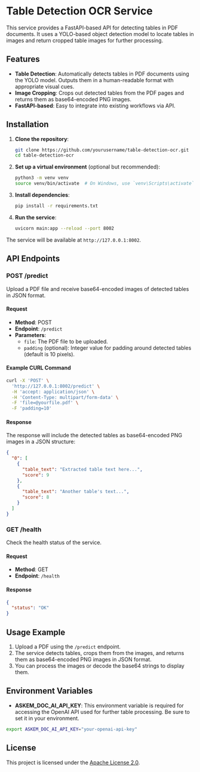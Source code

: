 # Table Detection OCR Service

This service provides a FastAPI-based API for detecting tables in PDF documents. It uses a YOLO-based object detection model to locate tables in images and return cropped table images for further processing.

## Features

- **Table Detection**: Automatically detects tables in PDF documents using the YOLO model. Outputs them in a human-readable format with appropriate visual cues.
- **Image Cropping**: Crops out detected tables from the PDF pages and returns them as base64-encoded PNG images.
- **FastAPI-based**: Easy to integrate into existing workflows via API.

  
## Installation

1. **Clone the repository**:
   ```bash
   git clone https://github.com/yourusername/table-detection-ocr.git
   cd table-detection-ocr
   ```

2. **Set up a virtual environment** (optional but recommended):
   ```bash
   python3 -m venv venv
   source venv/bin/activate  # On Windows, use `venv\Scripts\activate`
   ```

3. **Install dependencies**:
   ```bash
   pip install -r requirements.txt
   ```

4. **Run the service**:
   ```bash
   uvicorn main:app --reload --port 8002
   ```

The service will be available at `http://127.0.0.1:8002`.

## API Endpoints

### **POST /predict**
Upload a PDF file and receive base64-encoded images of detected tables in JSON format.

#### Request
- **Method**: POST
- **Endpoint**: `/predict`
- **Parameters**: 
  - `file`: The PDF file to be uploaded.
  - `padding` (optional): Integer value for padding around detected tables (default is 10 pixels).

#### Example CURL Command

```bash
curl -X 'POST' \
  'http://127.0.0.1:8002/predict' \
  -H 'accept: application/json' \
  -H 'Content-Type: multipart/form-data' \
  -F 'file=@yourfile.pdf' \
  -F 'padding=10'
```

#### Response
The response will include the detected tables as base64-encoded PNG images in a JSON structure:

```json
{
  "0": [
    {
      "table_text": "Extracted table text here...",
      "score": 9
    },
    {
      "table_text": "Another table's text...",
      "score": 8
    }
  ]
}
```

### **GET /health**
Check the health status of the service.

#### Request
- **Method**: GET
- **Endpoint**: `/health`

#### Response
```json
{
  "status": "OK"
}
```

## Usage Example

1. Upload a PDF using the `/predict` endpoint.
2. The service detects tables, crops them from the images, and returns them as base64-encoded PNG images in JSON format.
3. You can process the images or decode the base64 strings to display them.

## Environment Variables

- **ASKEM_DOC_AI_API_KEY**: This environment variable is required for accessing the OpenAI API used for further table processing. Be sure to set it in your environment.

```bash
export ASKEM_DOC_AI_API_KEY="your-openai-api-key"
```

## License

This project is licensed under the [Apache License 2.0](LICENSE).
